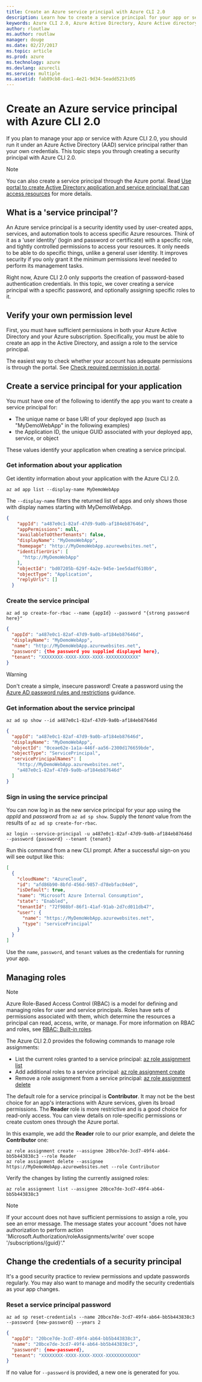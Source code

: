 ```yaml
---
title: Create an Azure service principal with Azure CLI 2.0
description: Learn how to create a service principal for your app or service with Azure CLI 2.0.
keywords: Azure CLI 2.0, Azure Active Directory, Azure Active directory, AD, RBAC
author: rloutlaw
ms.author: routlaw
manager: douge
ms.date: 02/27/2017
ms.topic: article
ms.prod: azure
ms.technology: azure
ms.devlang: azurecli
ms.service: multiple
ms.assetid: fab89cb8-dac1-4e21-9d34-5eadd5213c05
---
```


# Create an Azure service principal with Azure CLI 2.0

If you plan to manage your app or service with Azure CLI 2.0,
you should run it under an Azure Active Directory (AAD) service principal rather than your own credentials.
This topic steps you through creating a security principal with Azure CLI 2.0.

> [!NOTE]
> You can also create a service principal through the Azure portal.
> Read [Use portal to create Active Directory application and service principal that can access resources](/azure/azure-resource-manager/resource-group-create-service-principal-portal) for more details.

## What is a 'service principal'?

An Azure service principal is a security identity used by user-created apps, services, and automation tools to access specific Azure resources. Think of it as a 'user identity' (login and password or certificate) with a specific role, and tightly controlled permissions to access your resources. It only needs to be able to do specific things, unlike a general user identity. It improves security if you only grant it the minimum permissions level needed to perform its management tasks. 

Right now, Azure CLI 2.0 only supports the creation of password-based authentication credentials. In this topic, we cover creating a service principal with a specific password, and optionally assigning specific roles to it.

## Verify your own permission level

First, you must have sufficient permissions in both your Azure Active Directory and your Azure subscription. Specifically, you must be able to create an app in the Active Directory, and assign a role to the service principal. 

The easiest way to check whether your account has adequate permissions is through the portal. See [Check required permission in portal](/azure/azure-resource-manager/resource-group-create-service-principal-portal.md#required-permissions).

## Create a service principal for your application

You must have one of the following to identify the app you want to create a service principal for:

  * The unique name or base URI of your deployed app (such as "MyDemoWebApp" in the following examples) 
  * the Application ID, the unique GUID associated with your deployed app, service, or object

These values identify your application when creating a service principal.

### Get information about your application

Get identity information about your application with the Azure CLI 2.0. 

```azurecli
az ad app list --display-name MyDemoWebApp
```

The `--display-name` filters the returned list of apps and only shows those with display names starting with MyDemoWebApp.

```json
{
    "appId": "a487e0c1-82af-47d9-9a0b-af184eb87646d",
    "appPermissions": null,
    "availableToOtherTenants": false,
    "displayName": "MyDemoWebApp",
    "homepage": "http://MyDemoWebApp.azurewebsites.net",
    "identifierUris": [
      "http://MyDemoWebApp"
    ],
    "objectId": "bd07205b-629f-4a2e-945e-1ee5dadf610b9",
    "objectType": "Application",
    "replyUrls": []
  }
```

### Create the service principal

```azurecli
az ad sp create-for-rbac --name {appId} --password "{strong password here}" 
``` 

```json
{
  "appId": "a487e0c1-82af-47d9-9a0b-af184eb87646d",
  "displayName": "MyDemoWebApp",
  "name": "http://MyDemoWebApp.azurewebsites.net",
  "password": {the password you supplied displayed here},
  "tenant": "XXXXXXXX-XXXX-XXXX-XXXX-XXXXXXXXXXXX"
}
```

 > [!WARNING] 
 > Don't create a simple, insecure password! Create a password using the
 > [Azure AD password rules and restrictions](/azure/active-directory/active-directory-passwords-policy) guidance.

### Get information about the service principal

```azurecli
az ad sp show --id a487e0c1-82af-47d9-9a0b-af184eb87646d
```

```json
{
  "appId": "a487e0c1-82af-47d9-9a0b-af184eb87646d",
  "displayName": "MyDemoWebApp",
  "objectId": "0ceae62e-1a1a-446f-aa56-2300d176659bde",
  "objectType": "ServicePrincipal",
  "servicePrincipalNames": [
    "http://MyDemoWebApp.azurewebsites.net",
    "a487e0c1-82af-47d9-9a0b-af184eb87646d"
  ]
}
```

### Sign in using the service principal

You can now log in as the new service principal for your app using the *appId* and *password* from `az ad sp show`.  Supply the *tenant* value from the results of `az ad sp create-for-rbac`.

```azurecli
az login --service-principal -u a487e0c1-82af-47d9-9a0b-af184eb87646d --password {password} --tenant {tenant}
``` 

Run this command from a new CLI prompt. After a successful sign-on you will see output like this:

```json
[
  {
    "cloudName": "AzureCloud",
    "id": "afd86b90-8bfd-456d-9857-d78ebfac04e0",
    "isDefault": true,
    "name": "Microsoft Azure Internal Consumption",
    "state": "Enabled",
    "tenantId": "72f988bf-86f1-41af-91ab-2d7cd011db47",
    "user": {
      "name": "https://MyDemoWebApp.azurewebsites.net",
      "type": "servicePrincipal"
    }
  }
]
```

Use the `name`, `password`, and `tenant` values  as the credentials for running your app. 

## Managing roles 

> [!NOTE]
> Azure Role-Based Access Control (RBAC) is a model for defining and managing roles for user and service principals.
> Roles have sets of permissions associated with them,
> which determine the resources a principal can read, access, write, or manage.
> For more information on RBAC and roles, see [RBAC: Built-in roles](/azure/active-directory/role-based-access-built-in-roles.md).

The Azure CLI 2.0 provides the following commands to manage role assignments:

* List the current roles granted to a service principal: [az role assignment list](https://docs.microsoft.com/en-us/cli/azure/role/assignment#list)
* Add additional roles to a service principal: [az role assignment create](https://docs.microsoft.com/en-us/cli/azure/role/assignment#create)
* Remove a role assignment from a service principal: [az role assignment delete](https://docs.microsoft.com/en-us/cli/azure/role/assignment#delete)

The default role for a service principal is **Contributor**. It may not be the best choice for an app's interactions with Azure services, given its broad permissions. The **Reader** role is more restrictive and is a good choice for read-only access. You can view details on role-specific permissions or create custom ones through the Azure portal.

In this example, we add the **Reader** role to our prior example, and delete the **Contributor**
one:

```azurecli
az role assignment create --assignee 20bce7de-3cd7-49f4-ab64-bb5b443838c3 --role Reader
az role assignment delete --assignee https://MyDemoWebApp.azurewebsites.net --role Contributor
```

Verify the changes by listing the currently assigned roles:

```azurecli
az role assignment list --assignee 20bce7de-3cd7-49f4-ab64-bb5b443838c3
```

> [!NOTE] 
> If your account does not have sufficient permissions to assign a role, you see an error message.
> The message states your account "does not have authorization to perform action
> 'Microsoft.Authorization/roleAssignments/write' over scope '/subscriptions/{guid}'."


## Change the credentials of a security principal

It's a good security practice to review permissions and update passwords regularly. You may also want to manage and modify the security credentials as your app changes.

### Reset a service principal password

```azurecli
az ad sp reset-credentials --name 20bce7de-3cd7-49f4-ab64-bb5b443838c3 --password {new-password} --years 2
```

```json
{
  "appId": "20bce7de-3cd7-49f4-ab64-bb5b443838c3",
  "name": "20bce7de-3cd7-49f4-ab64-bb5b443838c3",
  "password": {new-password},
  "tenant": "XXXXXXXX-XXXX-XXXX-XXXX-XXXXXXXXXXXX"
}
```

If no value for `--password` is provided, a new one is generated for you. 